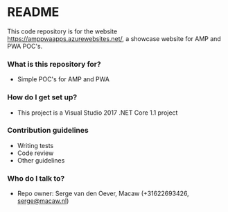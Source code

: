 # README #

This code repository is for the website https://amppwaapps.azurewebsites.net/, a showcase website for AMP and PWA POC's.

### What is this repository for? ###

* Simple POC's for AMP and PWA

### How do I get set up? ###

* This project is a Visual Studio 2017 .NET Core 1.1 project

### Contribution guidelines ###

* Writing tests
* Code review
* Other guidelines

### Who do I talk to? ###

* Repo owner: Serge van den Oever, Macaw (+31622693426, serge@macaw.nl)